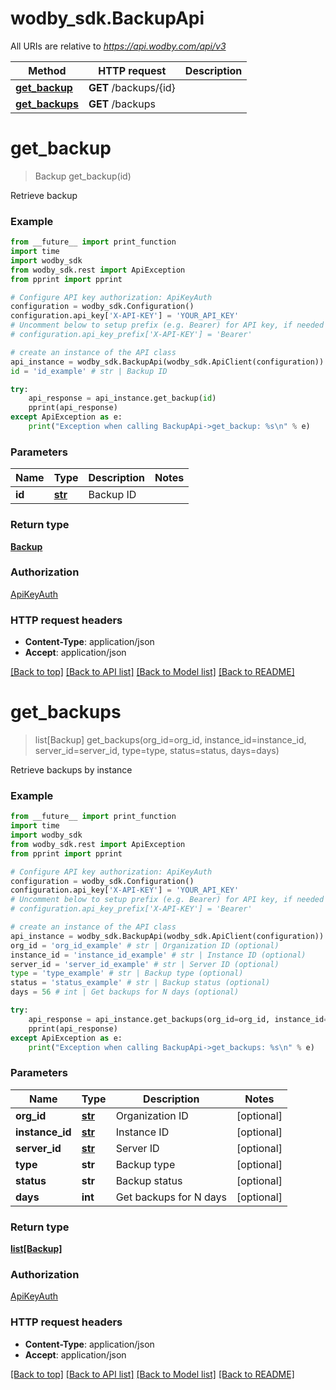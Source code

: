 # wodby_sdk.BackupApi

All URIs are relative to *https://api.wodby.com/api/v3*

Method | HTTP request | Description
------------- | ------------- | -------------
[**get_backup**](BackupApi.md#get_backup) | **GET** /backups/{id} | 
[**get_backups**](BackupApi.md#get_backups) | **GET** /backups | 


# **get_backup**
> Backup get_backup(id)



Retrieve backup

### Example
```python
from __future__ import print_function
import time
import wodby_sdk
from wodby_sdk.rest import ApiException
from pprint import pprint

# Configure API key authorization: ApiKeyAuth
configuration = wodby_sdk.Configuration()
configuration.api_key['X-API-KEY'] = 'YOUR_API_KEY'
# Uncomment below to setup prefix (e.g. Bearer) for API key, if needed
# configuration.api_key_prefix['X-API-KEY'] = 'Bearer'

# create an instance of the API class
api_instance = wodby_sdk.BackupApi(wodby_sdk.ApiClient(configuration))
id = 'id_example' # str | Backup ID

try:
    api_response = api_instance.get_backup(id)
    pprint(api_response)
except ApiException as e:
    print("Exception when calling BackupApi->get_backup: %s\n" % e)
```

### Parameters

Name | Type | Description  | Notes
------------- | ------------- | ------------- | -------------
 **id** | [**str**](.md)| Backup ID | 

### Return type

[**Backup**](Backup.md)

### Authorization

[ApiKeyAuth](../README.md#ApiKeyAuth)

### HTTP request headers

 - **Content-Type**: application/json
 - **Accept**: application/json

[[Back to top]](#) [[Back to API list]](../README.md#documentation-for-api-endpoints) [[Back to Model list]](../README.md#documentation-for-models) [[Back to README]](../README.md)

# **get_backups**
> list[Backup] get_backups(org_id=org_id, instance_id=instance_id, server_id=server_id, type=type, status=status, days=days)



Retrieve backups by instance

### Example
```python
from __future__ import print_function
import time
import wodby_sdk
from wodby_sdk.rest import ApiException
from pprint import pprint

# Configure API key authorization: ApiKeyAuth
configuration = wodby_sdk.Configuration()
configuration.api_key['X-API-KEY'] = 'YOUR_API_KEY'
# Uncomment below to setup prefix (e.g. Bearer) for API key, if needed
# configuration.api_key_prefix['X-API-KEY'] = 'Bearer'

# create an instance of the API class
api_instance = wodby_sdk.BackupApi(wodby_sdk.ApiClient(configuration))
org_id = 'org_id_example' # str | Organization ID (optional)
instance_id = 'instance_id_example' # str | Instance ID (optional)
server_id = 'server_id_example' # str | Server ID (optional)
type = 'type_example' # str | Backup type (optional)
status = 'status_example' # str | Backup status (optional)
days = 56 # int | Get backups for N days (optional)

try:
    api_response = api_instance.get_backups(org_id=org_id, instance_id=instance_id, server_id=server_id, type=type, status=status, days=days)
    pprint(api_response)
except ApiException as e:
    print("Exception when calling BackupApi->get_backups: %s\n" % e)
```

### Parameters

Name | Type | Description  | Notes
------------- | ------------- | ------------- | -------------
 **org_id** | [**str**](.md)| Organization ID | [optional] 
 **instance_id** | [**str**](.md)| Instance ID | [optional] 
 **server_id** | [**str**](.md)| Server ID | [optional] 
 **type** | **str**| Backup type | [optional] 
 **status** | **str**| Backup status | [optional] 
 **days** | **int**| Get backups for N days | [optional] 

### Return type

[**list[Backup]**](Backup.md)

### Authorization

[ApiKeyAuth](../README.md#ApiKeyAuth)

### HTTP request headers

 - **Content-Type**: application/json
 - **Accept**: application/json

[[Back to top]](#) [[Back to API list]](../README.md#documentation-for-api-endpoints) [[Back to Model list]](../README.md#documentation-for-models) [[Back to README]](../README.md)

